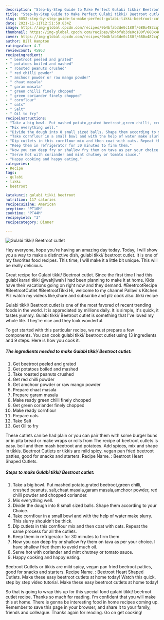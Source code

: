 ```yaml
---
description: "Step-by-Step Guide to Make Perfect Gulabi tikki/ Beetroot cutlet"
title: "Step-by-Step Guide to Make Perfect Gulabi tikki/ Beetroot cutlet"
slug: 6052-step-by-step-guide-to-make-perfect-gulabi-tikki-beetroot-cutlet
date: 2021-11-11T12:51:50.834Z
image: https://img-global.cpcdn.com/recipes/9b4bfab3de0c180f/680x482cq70/gulabi-tikki-beetroot-cutlet-recipe-main-photo.jpg
thumbnail: https://img-global.cpcdn.com/recipes/9b4bfab3de0c180f/680x482cq70/gulabi-tikki-beetroot-cutlet-recipe-main-photo.jpg
cover: https://img-global.cpcdn.com/recipes/9b4bfab3de0c180f/680x482cq70/gulabi-tikki-beetroot-cutlet-recipe-main-photo.jpg
author: Bill Hampton
ratingvalue: 4.7
reviewcount: 45863
recipeingredient:
- " beetroot peeled and grated"
- " potatoes boiled and mashed"
- " roasted peanuts crushed"
- " red chilli powder"
- " amchoor powder or raw mango powder"
- " chaat masala"
- " garam masala"
- " green chilli finely chopped"
- " green coriander finely chopped"
- " cornflour"
- " oats"
- " Salt"
- " Oil to fry"
recipeinstructions:
- "Take a big bowl. Put mashed potato,grated beetroot,green chilli, crushed peanuts, salt,chaat masala,garam masala,amchoor powder, red chilli powder and chopped coriander."
- "Mix everything well."
- "Divide the dough into 8 small sized balls. Shape them according to your Choice."
- "Take cornflour in a small bowl and with the help of water make slurry. This slurry shouldn&#39;t be thick."
- "Dip cutlets in this cornflour mix and then coat with oats. Repeat the same process for all the cutlets."
- "Keep them in refrigerator for 30 minutes to firm them."
- "Now you can deep fry or shallow fry them on tava as per your choice. I have shallow fried them to avoid much oil."
- "Serve hot with coriander and mint chutney or tomato sauce."
- "Happy cooking and happy eating."
categories:
- Recipe
tags:
- gulabi
- tikki
- beetroot

katakunci: gulabi tikki beetroot 
nutrition: 117 calories
recipecuisine: American
preptime: "PT10M"
cooktime: "PT44M"
recipeyield: "3"
recipecategory: Dinner

---
```



![Gulabi tikki/ Beetroot cutlet](https://img-global.cpcdn.com/recipes/9b4bfab3de0c180f/680x482cq70/gulabi-tikki-beetroot-cutlet-recipe-main-photo.jpg)

Hey everyone, hope you're having an amazing day today. Today, I will show you a way to make a distinctive dish, gulabi tikki/ beetroot cutlet. It is one of my favorites food recipes. This time, I will make it a little bit unique. This will be really delicious.

Great recipe for Gulabi tikki/ Beetroot cutlet. Since the first time I had this gulabi karari tikki @wahjiwah I had been planning to make it at home. Kids have their vacations going on right now and they demand. #BeetrootRecipe #BeetrootCutlet #BeetrootTikki Hi, welcome to my channel Pallavi&#39;s Kitchen. Plz watch my videos like,share and subscribe and plz cook also..tikki recipe

Gulabi tikki/ Beetroot cutlet is one of the most favored of recent trending foods in the world. It is appreciated by millions daily. It is simple, it's quick, it tastes yummy. Gulabi tikki/ Beetroot cutlet is something that I've loved my whole life. They're nice and they look wonderful.


To get started with this particular recipe, we must prepare a few components. You can cook gulabi tikki/ beetroot cutlet using 13 ingredients and 9 steps. Here is how you cook it.

<!--inarticleads1-->

##### The ingredients needed to make Gulabi tikki/ Beetroot cutlet:

1. Get  beetroot peeled and grated
1. Get  potatoes boiled and mashed
1. Take  roasted peanuts crushed
1. Get  red chilli powder
1. Get  amchoor powder or raw mango powder
1. Prepare  chaat masala
1. Prepare  garam masala
1. Make ready  green chilli finely chopped
1. Get  green coriander finely chopped
1. Make ready  cornflour
1. Prepare  oats
1. Take  Salt
1. Get  Oil to fry


These cutlets can be had plain or you can pair them with some burger buns or in pita bread or make wraps or rolls from The recipe of beetroot cutlets is easy. boil and then mash beetroot and potatoes. Add spices, mix and shape in tikkis. Beetroot Cutlets or tikkis are mild spicy, vegan pan fried beetroot patties, good for snacks and starters. Recipe Name. : Beetroot Heart Shaped Cutlets. 

<!--inarticleads2-->

##### Steps to make Gulabi tikki/ Beetroot cutlet:

1. Take a big bowl. Put mashed potato,grated beetroot,green chilli, crushed peanuts, salt,chaat masala,garam masala,amchoor powder, red chilli powder and chopped coriander.
1. Mix everything well.
1. Divide the dough into 8 small sized balls. Shape them according to your Choice.
1. Take cornflour in a small bowl and with the help of water make slurry. This slurry shouldn&#39;t be thick.
1. Dip cutlets in this cornflour mix and then coat with oats. Repeat the same process for all the cutlets.
1. Keep them in refrigerator for 30 minutes to firm them.
1. Now you can deep fry or shallow fry them on tava as per your choice. I have shallow fried them to avoid much oil.
1. Serve hot with coriander and mint chutney or tomato sauce.
1. Happy cooking and happy eating.


Beetroot Cutlets or tikkis are mild spicy, vegan pan fried beetroot patties, good for snacks and starters. Recipe Name. : Beetroot Heart Shaped Cutlets. Make these easy beetroot cutlets at home today! Watch this quick, step by step video tutorial. Make these easy beetroot cutlets at home today! 

So that is going to wrap this up for this special food gulabi tikki/ beetroot cutlet recipe. Thanks so much for reading. I'm confident that you will make this at home. There is gonna be interesting food in home recipes coming up. Remember to save this page in your browser, and share it to your family, friends and colleague. Thanks again for reading. Go on get cooking!
